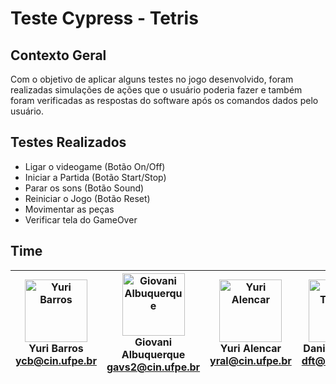 # Teste Cypress - Tetris


## Contexto Geral
Com o objetivo de aplicar alguns testes no jogo desenvolvido, foram realizadas simulações de ações que o usuário poderia fazer e também foram verificadas as respostas do software após os comandos dados pelo usuário.


## Testes Realizados
 - Ligar o videogame (Botão On/Off)
 - Iniciar a Partida (Botão Start/Stop)
 - Parar os sons (Botão Sound)
 - Reiniciar o Jogo (Botão Reset)
 - Movimentar as peças
 - Verificar tela do GameOver


## Time

| <img src="https://avatars.githubusercontent.com/u/50000444?v=4" width="100px;" alt="Yuri Barros"/><br>Yuri Barros<br><ycb@cin.ufpe.br>|<img src="https://avatars.githubusercontent.com/u/51493065?v=4" width="100px;" alt="Giovani Albuquerque"/> <br>Giovani Albuquerque<br><gavs2@cin.ufpe.br>|<img src="https://avatars.githubusercontent.com/u/54999186?v=4" width="100px;" alt="Yuri Alencar"/> <br>Yuri Alencar<br><yral@cin.ufpe.br>|<img src="https://avatars.githubusercontent.com/u/54449053?v=4" width="100px;" alt="Daniel Turmina"/> <br>Daniel Turmina<br><dft@cin.ufpe.br> |<img src="https://avatars.githubusercontent.com/u/23541859?v=4" width="100px;" alt="Victor Barros"/> <br>Victor Barros<br><vbmn@cin.ufpe.br>|
|-|-|-|-|-|